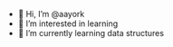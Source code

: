 - 👋 Hi, I’m @aayork
- 👀 I’m interested in learning
- 🧠 I’m currently learning data structures

<!---
aayork/aayork is a ✨ special ✨ repository because its `README.md` (this file) appears on your GitHub profile.
You can click the Preview link to take a look at your changes.
--->
